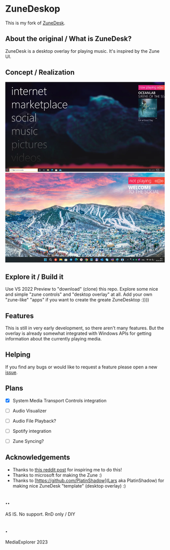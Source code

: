 # ZuneDeskop
This is my fork of [ZuneDesk](https://github.com/PlatinShadow/ZuneDesk).

## About the original / What is ZuneDesk?
ZuneDesk is a desktop overlay for playing music. It's inspired by the Zune UI. 

## Concept / Realization
![Concept](Images/shot1.png)
![Early Version Screen Shot](Images/shot2.png)

## Explore it / Build it
Use VS 2022 Preview to "download" (clone) this repo.
Explore some nice and simple "zune controls" and "desktop overlay" at all.
Add your own "zune-like" "apps" if you want to create the greate ZuneDesktop :))))

## Features
This is still in very early development, so there aren't many features.
But the overlay is already somewhat integrated with Windows APIs for getting information about the currently playing media. 

## Helping
If you find any bugs or would like to request a feature please open a new [issue](https://github.com/PlatinShadow/ZuneDesk/issues).

## Plans
- [x] System Media Transport Controls integration
- [ ] Audio Visualizer
- [ ] Audio File Playback?
- [ ] Spotify integration
- [ ] Zune Syncing?


## Acknowledgements
- Thanks to [this reddit post](https://www.reddit.com/r/Zune/comments/l8bu6r/windows_10_zune_start_menu_concept/) for inspiring me to do this!
- Thanks to microsoft for making the Zune :)
- Thanks to [https://github.com/PlatinShadow](Lars aka PlatinShadow) for making nice ZuneDesk "template" (desktop overlay) :)

## ..
AS IS. No support. RnD only / DIY

## .
MediaExplorer 2023
